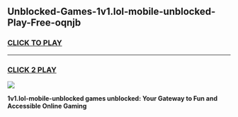 
## Unblocked-Games-1v1.lol-mobile-unblocked-Play-Free-oqnjb
<h3>
<a href="https://premium76.site?title=1v1.lol-mobile-unblocked&ref=18A1">CLICK TO PLAY</a></h3>
<hr>

<h3>
<a href="https://premium76.site?title=1v1.lol-mobile-unblocked&ref=18A1">CLICK 2 PLAY</a>
  
</h3>

<a href="https://premium76.site?title=1v1.lol-mobile-unblocked&ref=18A1"><img src="https://clearcache.store/games.png"></a>


**1v1.lol-mobile-unblocked games unblocked: Your Gateway to Fun and Accessible Online Gaming**
